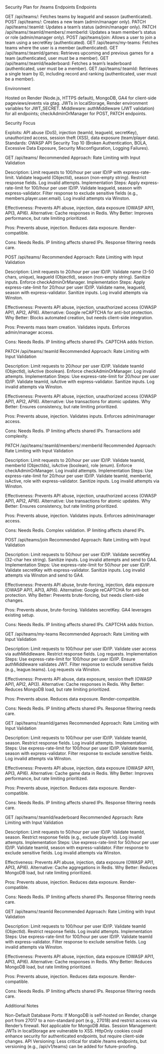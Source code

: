 Security Plan for /teams Endpoints
Endpoints

GET /api/teams/: Fetches teams by leagueId and season (authenticated).
POST /api/teams/: Creates a new team (admin/manager only).
PATCH /api/teams/:teamId: Updates a team’s status (admin/manager only).
PATCH /api/teams/:teamId/members/:memberId: Updates a team member’s status or role (admin/manager only).
POST /api/teams/join: Allows a user to join a team using a secretKey (authenticated).
GET /api/teams/my-teams: Fetches teams where the user is a member (authenticated).
GET /api/teams/:teamId/games: Retrieves upcoming and previous games for a team (authenticated, user must be a member).
GET /api/teams/:teamId/leaderboard: Fetches a team’s leaderboard (authenticated, user must be a member).
GET /api/teams/:teamId: Retrieves a single team by ID, including record and ranking (authenticated, user must be a member).

Environment

Hosted on Render (Node.js, HTTPS default), MongoDB, GA4 for client-side pageviews/events via gtag.
JWTs in localStorage, Render environment variables for JWT_SECRET.
Middleware: authMiddleware (JWT validation) for all endpoints; checkAdminOrManager for POST, PATCH endpoints.

Security Focus

Exploits: API abuse (DoS), injection (teamId, leagueId, secretKey), unauthorized access, session theft (XSS), data exposure (team/player data).
Standards: OWASP API Security Top 10 (Broken Authentication, BOLA, Excessive Data Exposure, Security Misconfiguration, Logging Failures).

GET /api/teams/
Recommended Approach: Rate Limiting with Input Validation

Description: Limit requests to 100/hour per user ID/IP with express-rate-limit. Validate leagueId (ObjectId), season (non-empty string). Restrict response fields. Log invalid attempts.
Implementation Steps:
Apply express-rate-limit for 100/hour per user ID/IP.
Validate leagueId, season with express-validator.
Filter response to exclude sensitive fields (e.g., members.player.user.email).
Log invalid attempts via Winston.


Effectiveness: Prevents API abuse, injection, data exposure (OWASP API1, API3, API6).
Alternative: Cache responses in Redis.
Why Better: Improves performance, but rate limiting prioritized.


Pros:
Prevents abuse, injection.
Reduces data exposure.
Render-compatible.


Cons:
Needs Redis.
IP limiting affects shared IPs.
Response filtering needs care.



POST /api/teams/
Recommended Approach: Rate Limiting with Input Validation

Description: Limit requests to 20/hour per user ID/IP. Validate name (3-50 chars, unique), leagueId (ObjectId), season (non-empty string). Sanitize inputs. Enforce checkAdminOrManager.
Implementation Steps:
Apply express-rate-limit for 20/hour per user ID/IP.
Validate name, leagueId, season with express-validator.
Sanitize inputs.
Log invalid attempts via Winston.


Effectiveness: Prevents API abuse, injection, unauthorized access (OWASP API1, API2, API6).
Alternative: Google reCAPTCHA for anti-bot protection.
Why Better: Blocks automated creation, but needs client-side integration.


Pros:
Prevents mass team creation.
Validates inputs.
Enforces admin/manager access.


Cons:
Needs Redis.
IP limiting affects shared IPs.
CAPTCHA adds friction.



PATCH /api/teams/:teamId
Recommended Approach: Rate Limiting with Input Validation

Description: Limit requests to 20/hour per user ID/IP. Validate teamId (ObjectId), isActive (boolean). Enforce checkAdminOrManager. Log invalid attempts.
Implementation Steps:
Use express-rate-limit for 20/hour per user ID/IP.
Validate teamId, isActive with express-validator.
Sanitize inputs.
Log invalid attempts via Winston.


Effectiveness: Prevents API abuse, injection, unauthorized access (OWASP API1, API2, API6).
Alternative: Use transactions for atomic updates.
Why Better: Ensures consistency, but rate limiting prioritized.


Pros:
Prevents abuse, injection.
Validates inputs.
Enforces admin/manager access.


Cons:
Needs Redis.
IP limiting affects shared IPs.
Transactions add complexity.



PATCH /api/teams/:teamId/members/:memberId
Recommended Approach: Rate Limiting with Input Validation

Description: Limit requests to 20/hour per user ID/IP. Validate teamId, memberId (ObjectIds), isActive (boolean), role (enum). Enforce checkAdminOrManager. Log invalid attempts.
Implementation Steps:
Use express-rate-limit for 20/hour per user ID/IP.
Validate teamId, memberId, isActive, role with express-validator.
Sanitize inputs.
Log invalid attempts via Winston.


Effectiveness: Prevents API abuse, injection, unauthorized access (OWASP API1, API2, API6).
Alternative: Use transactions for atomic updates.
Why Better: Ensures consistency, but rate limiting prioritized.


Pros:
Prevents abuse, injection.
Validates inputs.
Enforces admin/manager access.


Cons:
Needs Redis.
Complex validation.
IP limiting affects shared IPs.



POST /api/teams/join
Recommended Approach: Rate Limiting with Input Validation

Description: Limit requests to 50/hour per user ID/IP. Validate secretKey (32-char hex string). Sanitize inputs. Log invalid attempts and send to GA4.
Implementation Steps:
Use express-rate-limit for 50/hour per user ID/IP.
Validate secretKey with express-validator.
Sanitize inputs.
Log invalid attempts via Winston and send to GA4.


Effectiveness: Prevents API abuse, brute-forcing, injection, data exposure (OWASP API1, API3, API6).
Alternative: Google reCAPTCHA for anti-bot protection.
Why Better: Prevents brute-forcing, but needs client-side changes.


Pros:
Prevents abuse, brute-forcing.
Validates secretKey.
GA4 leverages existing setup.


Cons:
Needs Redis.
IP limiting affects shared IPs.
CAPTCHA adds friction.



GET /api/teams/my-teams
Recommended Approach: Rate Limiting with Input Validation

Description: Limit requests to 100/hour per user ID/IP. Validate user access via authMiddleware. Restrict response fields. Log requests.
Implementation Steps:
Use express-rate-limit for 100/hour per user ID/IP.
Ensure authMiddleware validates JWT.
Filter response to exclude sensitive fields (e.g., league.teams).
Log requests via Winston.


Effectiveness: Prevents API abuse, data exposure, session theft (OWASP API1, API2, API3).
Alternative: Cache responses in Redis.
Why Better: Reduces MongoDB load, but rate limiting prioritized.


Pros:
Prevents abuse.
Reduces data exposure.
Render-compatible.


Cons:
Needs Redis.
IP limiting affects shared IPs.
Response filtering needs care.



GET /api/teams/:teamId/games
Recommended Approach: Rate Limiting with Input Validation

Description: Limit requests to 100/hour per user ID/IP. Validate teamId, season. Restrict response fields. Log invalid attempts.
Implementation Steps:
Use express-rate-limit for 100/hour per user ID/IP.
Validate teamId, season with express-validator.
Filter response to exclude sensitive fields.
Log invalid attempts via Winston.


Effectiveness: Prevents API abuse, injection, data exposure (OWASP API1, API3, API6).
Alternative: Cache game data in Redis.
Why Better: Improves performance, but rate limiting prioritized.


Pros:
Prevents abuse, injection.
Reduces data exposure.
Render-compatible.


Cons:
Needs Redis.
IP limiting affects shared IPs.
Response filtering needs care.



GET /api/teams/:teamId/leaderboard
Recommended Approach: Rate Limiting with Input Validation

Description: Limit requests to 50/hour per user ID/IP. Validate teamId, season. Restrict response fields (e.g., exclude playerId). Log invalid attempts.
Implementation Steps:
Use express-rate-limit for 50/hour per user ID/IP.
Validate teamId, season with express-validator.
Filter response to exclude sensitive fields.
Log invalid attempts via Winston.


Effectiveness: Prevents API abuse, injection, data exposure (OWASP API1, API3, API6).
Alternative: Cache aggregations in Redis.
Why Better: Reduces MongoDB load, but rate limiting prioritized.


Pros:
Prevents abuse, injection.
Reduces data exposure.
Render-compatible.


Cons:
Needs Redis.
IP limiting affects shared IPs.
Response filtering needs care.



GET /api/teams/:teamId
Recommended Approach: Rate Limiting with Input Validation

Description: Limit requests to 100/hour per user ID/IP. Validate teamId (ObjectId). Restrict response fields. Log invalid attempts.
Implementation Steps:
Use express-rate-limit for 100/hour per user ID/IP.
Validate teamId with express-validator.
Filter response to exclude sensitive fields.
Log invalid attempts via Winston.


Effectiveness: Prevents API abuse, injection, data exposure (OWASP API1, API3, API6).
Alternative: Cache responses in Redis.
Why Better: Reduces MongoDB load, but rate limiting prioritized.


Pros:
Prevents abuse, injection.
Reduces data exposure.
Render-compatible.


Cons:
Needs Redis.
IP limiting affects shared IPs.
Response filtering needs care.



Additional Notes

Non-Default Database Ports: If MongoDB is self-hosted on Render, change port from 27017 to a non-standard port (e.g., 27018) and restrict access via Render’s firewall. Not applicable for MongoDB Atlas.
Session Management: JWTs in localStorage are vulnerable to XSS. HttpOnly cookies could enhance security for authenticated endpoints, but require client-side changes.
API Versioning: Less critical for stable /teams endpoints, but versioning (e.g., /api/v1/teams) can be added for future-proofing.
